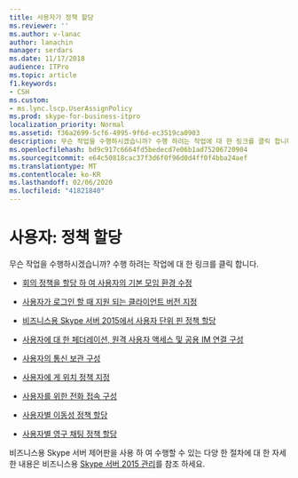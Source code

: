 ```yaml
---
title: 사용자가 정책 할당
ms.reviewer: ''
ms.author: v-lanac
author: lanachin
manager: serdars
ms.date: 11/17/2018
audience: ITPro
ms.topic: article
f1.keywords:
- CSH
ms.custom:
- ms.lync.lscp.UserAssignPolicy
ms.prod: skype-for-business-itpro
localization_priority: Normal
ms.assetid: f36a2699-5cf6-4995-9f6d-ec3519ca0903
description: 무슨 작업을 수행하시겠습니까? 수행 하려는 작업에 대 한 링크를 클릭 합니다.
ms.openlocfilehash: bd9c917c6664fd5bedecd7e06b1ad75206720904
ms.sourcegitcommit: e64c50818cac37f3d6f0f96d0d4ff0f4bba24aef
ms.translationtype: MT
ms.contentlocale: ko-KR
ms.lasthandoff: 02/06/2020
ms.locfileid: "41821840"
---
```

# <a name="users-assign-policies"></a>사용자: 정책 할당

무슨 작업을 수행하시겠습니까? 수행 하려는 작업에 대 한 링크를 클릭 합니다.

- [회의 정책을 할당 하 여 사용자의 기본 모임 환경 수정](https://technet.microsoft.com/library/72f12c72-65f7-44fe-ab81-0f57cb2f87d1.aspx)

- [사용자가 로그인 할 때 지원 되는 클라이언트 버전 지정](https://technet.microsoft.com/library/f7e8ba2f-62dc-4e7d-8b63-682986f10240.aspx)

- [비즈니스용 Skype 서버 2015에서 사용자 단위 핀 정책 할당](../../manage/authentication/assign-a-per-user-pin-policy.md)

- [사용자에 대 한 페더레이션, 원격 사용자 액세스 및 공용 IM 연결 구성](https://technet.microsoft.com/library/736fcaad-9f95-4896-b767-e199d86a00a4.aspx)

- [사용자의 통신 보관 구성](https://technet.microsoft.com/library/a12ca483-b235-460f-b3fe-130fb3087264.aspx)

- [사용자에 게 위치 정책 지정](https://technet.microsoft.com/library/343f2de3-a0ae-4403-8456-6e520b579d32.aspx)

- [사용자를 위한 전화 접속 구성](https://technet.microsoft.com/library/4546432e-c839-4517-a2c5-bc0d4d8c6a03.aspx)

- [사용자별 이동성 정책 할당](https://technet.microsoft.com/library/d8bf997f-4bc7-48d3-973b-323505f55e9d.aspx)

- [사용자별 영구 채팅 정책 할당](https://technet.microsoft.com/library/e22168f2-fde1-4f0a-b194-1fc881436822.aspx)

비즈니스용 Skype 서버 제어판을 사용 하 여 수행할 수 있는 다양 한 절차에 대 한 자세한 내용은 비즈니스용 [Skype 서버 2015 관리](../../manage/manage.md)를 참조 하세요.

